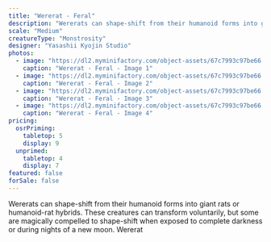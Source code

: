 ```yaml
---
title: "Wererat - Feral"
description: "Wererats can shape-shift from their humanoid forms into giant rats or humanoid-rat hybrids. These creatures can transform voluntarily, but some are magically compelled to shape-shift when exposed to complete darkness or during nights of a new moon. Wererat"
scale: "Medium"
creatureType: "Monstrosity"
designer: "Yasashii Kyojin Studio"
photos:
  - image: "https://dl2.myminifactory.com/object-assets/67c7993c97be66.66230308/images/720X720-Wererat_05_PS.jpg"
    caption: "Wererat - Feral - Image 1"
  - image: "https://dl2.myminifactory.com/object-assets/67c7993c97be66.66230308/images/720X720-Wererat_05_C.jpg"
    caption: "Wererat - Feral - Image 2"
  - image: "https://dl2.myminifactory.com/object-assets/67c7993c97be66.66230308/images/720X720-Wererat_05_SCALE.jpg"
    caption: "Wererat - Feral - Image 3"
  - image: "https://dl2.myminifactory.com/object-assets/67c7993c97be66.66230308/images/720X720-Wererat_05_B.jpg"
    caption: "Wererat - Feral - Image 4"
pricing:
  osrPriming:
    tabletop: 5
    display: 9
  unprimed:
    tabletop: 4
    display: 7
featured: false
forSale: false
---
```


Wererats can shape-shift from their humanoid forms into giant rats or humanoid-rat hybrids. These creatures can transform voluntarily, but some are magically compelled to shape-shift when exposed to complete darkness or during nights of a new moon. Wererat